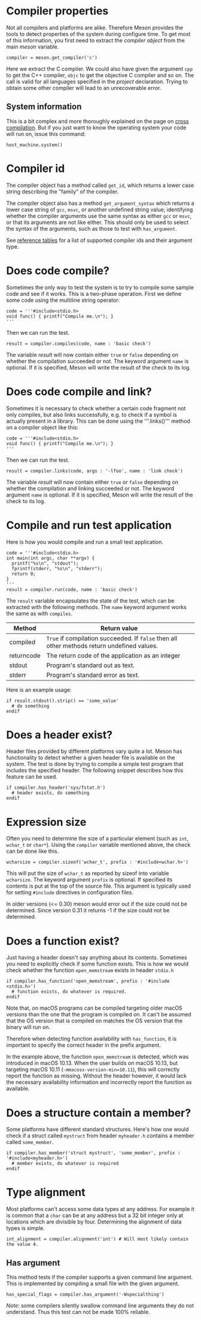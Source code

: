 # Compiler properties

Not all compilers and platforms are alike. Therefore Meson provides
the tools to detect properties of the system during configure time. To
get most of this information, you first need to extract the *compiler
object* from the main *meson* variable.

```meson
compiler = meson.get_compiler('c')
```

Here we extract the C compiler. We could also have given the argument
`cpp` to get the C++ compiler, `objc` to get the objective C compiler
and so on. The call is valid for all languages specified in the
*project* declaration. Trying to obtain some other compiler will lead
to an unrecoverable error.

## System information

This is a bit complex and more thoroughly explained on the page on
[cross compilation](Cross-compilation.md). But if you just want to
know the operating system your code will run on, issue this command:

```meson
host_machine.system()
```

Compiler id
==

The compiler object has a method called `get_id`, which returns a
lower case string describing the "family" of the compiler.

The compiler object also has a method `get_argument_syntax` which 
returns a lower case string of `gcc`, `msvc`, or another undefined string
value; identifying whether the compiler arguments use the same syntax as
either `gcc` or `msvc`, or that its arguments are not like either. This should
only be used to select the syntax of the arguments, such as those to test
with `has_argument`.

See [reference tables](Reference-tables.md#compiler-ids) for a list of supported compiler
ids and their argument type.

Does code compile?
==

Sometimes the only way to test the system is to try to compile some
sample code and see if it works. This is a two-phase operation. First
we define some code using the multiline string operator:

```meson
code = '''#include<stdio.h>
void func() { printf("Compile me.\n"); }
'''
```

Then we can run the test.

```meson
result = compiler.compiles(code, name : 'basic check')
```

The variable *result* will now contain either `true` or `false`
depending on whether the compilation succeeded or not. The keyword
argument `name` is optional. If it is specified, Meson will write the
result of the check to its log.

Does code compile and link?
==

Sometimes it is necessary to check whether a certain code fragment not
only compiles, but also links successfully, e.g. to check if a symbol
is actually present in a library. This can be done using the
'''.links()''' method on a compiler object like this:

```meson
code = '''#include<stdio.h>
void func() { printf("Compile me.\n"); }
'''
```

Then we can run the test.

```meson
result = compiler.links(code, args : '-lfoo', name : 'link check')
```

The variable *result* will now contain either `true` or `false`
depending on whether the compilation and linking succeeded or not. The
keyword argument `name` is optional. If it is specified, Meson will
write the result of the check to its log.


Compile and run test application
==

Here is how you would compile and run a small test application.

```meson
code = '''#include<stdio.h>
int main(int argc, char **argv) {
  printf("%s\n", "stdout");
  fprintf(stderr, "%s\n", "stderr");
  return 0;
}
'''
result = compiler.run(code, name : 'basic check')
```

The `result` variable encapsulates the state of the test, which can be
extracted with the following methods. The `name` keyword argument
works the same as with `compiles`.

| Method     | Return value                                                                                |
| ------     | ------------                                                                                |
| compiled   | `True` if compilation succeeded. If `false` then all other methods return undefined values. |
| returncode | The return code of the application as an integer                                            |
| stdout     | Program's standard out as text.                                                             |
| stderr     | Program's standard error as text.                                                           |

Here is an example usage:

```meson
if result.stdout().strip() == 'some_value'
  # do something
endif
```


Does a header exist?
==

Header files provided by different platforms vary quite a lot. Meson
has functionality to detect whether a given header file is available
on the system. The test is done by trying to compile a simple test
program that includes the specified header. The following snippet
describes how this feature can be used.

```meson
if compiler.has_header('sys/fstat.h')
  # header exists, do something
endif
```

Expression size
==

Often you need to determine the size of a particular element (such as
`int`, `wchar_t` or `char*`). Using the `compiler` variable mentioned
above, the check can be done like this.

```meson
wcharsize = compiler.sizeof('wchar_t', prefix : '#include<wchar.h>')
```

This will put the size of `wchar_t` as reported by sizeof into
variable `wcharsize`. The keyword argument `prefix` is optional. If
specified its contents is put at the top of the source file. This
argument is typically used for setting `#include` directives in
configuration files.

In older versions (<= 0.30) meson would error out if the size could
not be determined. Since version 0.31 it returns -1 if the size could
not be determined.

Does a function exist?
==

Just having a header doesn't say anything about its
contents. Sometimes you need to explicitly check if some function
exists. This is how we would check whether the function `open_memstream`
exists in header `stdio.h`

```meson
if compiler.has_function('open_memstream', prefix : '#include <stdio.h>')
  # function exists, do whatever is required.
endif
```

Note that, on macOS programs can be compiled targeting older macOS
versions than the one that the program is compiled on. It can't be
assumed that the OS version that is compiled on matches the OS
version that the binary will run on.

Therefore when detecting function availability with `has_function`, it
is important to specify the correct header in the prefix argument.

In the example above, the function `open_memstream` is detected, which
was introduced in macOS 10.13. When the user builds on macOS 10.13, but
targeting macOS 10.11 (`-mmacosx-version-min=10.11`), this will correctly
report the function as missing. Without the header however, it would lack
the necessary availability information and incorrectly report the function
as available.

Does a structure contain a member?
==

Some platforms have different standard structures. Here's how one
would check if a struct called `mystruct` from header `myheader.h`
contains a member called `some_member`.

```meson
if compiler.has_member('struct mystruct', 'some_member', prefix : '#include<myheader.h>')
  # member exists, do whatever is required
endif
```

Type alignment
==

Most platforms can't access some data types at any address. For
example it is common that a `char` can be at any address but a 32 bit
integer only at locations which are divisible by four. Determining the
alignment of data types is simple.

```meson
int_alignment = compiler.alignment('int') # Will most likely contain the value 4.
```

## Has argument

This method tests if the compiler supports a given command line
argument. This is implemented by compiling a small file with the given
argument.

```meson
has_special_flags = compiler.has_argument('-Wspecialthing')
```

*Note*: some compilers silently swallow command line arguments they do
not understand. Thus this test can not be made 100% reliable.
